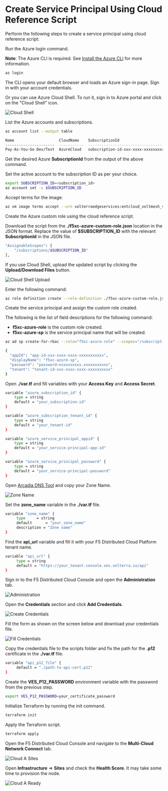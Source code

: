 # Create Service Principal Using Cloud Reference Script

Perform the following steps to create a service principal using cloud reference script:

Run the Azure login command.

**Note**: The Azure CLI is required. See [Install the Azure CLI](https://docs.microsoft.com/en-us/cli/azure/install-azure-cli) for more information.

```bash
az login
```

The CLI opens your default browser and loads an Azure sign-in page. Sign in with your account credentials.

Or you can use Azure Cloud Shell. To run it, sign in to Azure portal and click on the "Cloud Shell" icon.

![Cloud Shell](../../../assets/azure/cloud_shell.png)

List the Azure accounts and subscriptions.

```bash
az account list --output table

Name                    CloudName    SubscriptionId                        TenantId                              State    IsDefault
----------------------  -----------  ------------------------------------  ------------------------------------  -------  -----------
Pay-As-You-Go Dev/Test  AzureCloud   subscription-id-xxx-xxxx-xxxxxxxxxx   tenant-id-xxx-xxxx-xxxx-xxxxxxxxxx    Enabled  True
```

Get the desired Azure **SubscriptionId** from the output of the above command.

Set the active account to the subscription ID as per your choice.

```bash
export SUBSCRIPTION_ID=<subscription_id>
az account set -s $SUBSCRIPTION_ID
```

Accept terms for the image:

```bash
az vm image terms accept --urn volterraedgeservices:entcloud_voltmesh_voltstack_node:freeplan_entcloud_voltmesh_voltstack_node_multinic:latest
```

Create the Azure custom role using the cloud reference script.

Download the script from the **./f5xc-azure-custom-role.json** location in the JSON format. Replace the value of **$SUBSCRIPTION_ID** with the relevant **SubscriptionId** in the JSON file.

```bash
"AssignableScopes": [
    "/subscriptions/$SUBSCRIPTION_ID"
],
```

If you use Cloud Shell, upload the updated script by clicking the **Upload/Download Files** button.

![Cloud Shell Upload](../../../assets/azure/cloud_shell_upload.png)

Enter the following command:

```bash
az role definition create --role-definition ./f5xc-azure-custom-role.json
```

Create the service principal and assign the custom role created.

The following is the list of field descriptions for the following command:

- **f5xc-azure-role** is the custom role created.
- **f5xc-azure-sp** is the service principal name that will be created.

```bash
az ad sp create-for-rbac --role="f5xc-azure-role" --scopes="/subscriptions/$SUBSCRIPTION_ID" --name "f5xc-azure-sp"

{
  "appId": "app-id-xxx-xxxx-xxxx-xxxxxxxxxxx",
  "displayName": "f5xc-azure-sp",
  "password": "password~xxxxxxxxxx.xxxxxxxxxxx",
  "tenant": "tenant-id-xxx-xxxx-xxxx-xxxxxxxxxx"
}
```

Open **./var.tf** and fill variables with your **Access Key** and **Access Secret**.

```bash
variable "azure_subscription_id" {
    type = string
    default = "your_subscription-id"
}

variable "azure_subscription_tenant_id" {
    type = string
    default = "your_tenant-id"
}

variable "azure_service_principal_appid" {
    type = string
    default = "your_service-principal-app-id"
}

variable "azure_service_principal_password" {
    type = string
    default = "your_service-principal-password"
}
```

Open [Arcadia DNS Tool](https://tool.xc-mcn.securelab.online) and copy your Zone Name.

![Zone Name](../../../assets/xc/zone_name.png)

Set the **zone_name** variable in the **./var.tf** file.

```bash
variable "zone_name" {
     type 	  = string
     default 	  = "your_zone_name"
     description = "Zone name"
}
```

Find the **api_url** variable and fill it with your F5 Distributed Cloud Platform tenant name.

```bash
variable "api_url" {
     type = string
     default = "https://your_tenant.console.ves.volterra.io/api"
}
```

Sign in to the F5 Distributed Cloud Console and open the **Administration** tab.

![Administration](../../../assets/xc/administration.png)

Open the **Credentials** section and click **Add Credentials**.

![Create Credentials](../../../assets/xc/create_credentials.png)

Fill the form as shown on the screen below and download your credentials file.

![Fill Credentials](../../../assets/xc/fill_credentials.png)

Copy the credentials file to the scripts folder and fix the path for the **.p12** certificate in the **./var.tf** file.

```bash
variable "api_p12_file" {
     default = "./path-to-api-cert.p12"
}
```

Create the **VES_P12_PASSWORD** environment variable with the password from the previous step.

```bash
export VES_P12_PASSWORD=your_certificate_password
```

Initialize Terraform by running the init command.

```bash
terraform init
```

Apply the Terraform script.

```bash
terraform apply
```

Open the F5 Distributed Cloud Console and navigate to the **Multi-Cloud Network Connect** tab.

![Cloud A Sites](../../../assets/xc/cloud_a_sites.png)

Open **Infrastructure** => **Sites** and check the **Health Score**. It may take some time to provision the node.

![Cloud A Ready](../../../assets/xc/cloud_a_ready.png)

